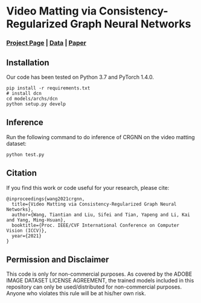 
# Video Matting via Consistency-Regularized Graph Neural Networks
### [Project Page]() | [Data]() | [Paper](https://faculty.ucmerced.edu/mhyang/papers/iccv2021_video_matting.pdf)


## Installation
Our code has been tested on Python 3.7 and PyTorch 1.4.0.

	pip install -r requirements.txt
	# install dcn
	cd models/archs/dcn
	python setup.py develp


    


## Inference
Run the following command to do inference of CRGNN on the video matting dataset:

    python test.py
    


## Citation
If you find this work or code useful for your research, please cite:
```
@inproceedings{wang2021crgnn,
  title={Video Matting via Consistency-Regularized Graph Neural Networks},
  author={Wang, Tiantian and Liu, Sifei and Tian, Yapeng and Li, Kai and Yang, Ming-Hsuan},
  booktitle={Proc. IEEE/CVF International Conference on Computer Vision (ICCV)},
  year={2021}
}

```

## Permission and Disclaimer
This code is only for non-commercial purposes. As covered by the ADOBE IMAGE DATASET LICENSE AGREEMENT, the trained models included in this repository can only be used/distributed for non-commercial purposes. Anyone who violates this rule will be at his/her own risk.
